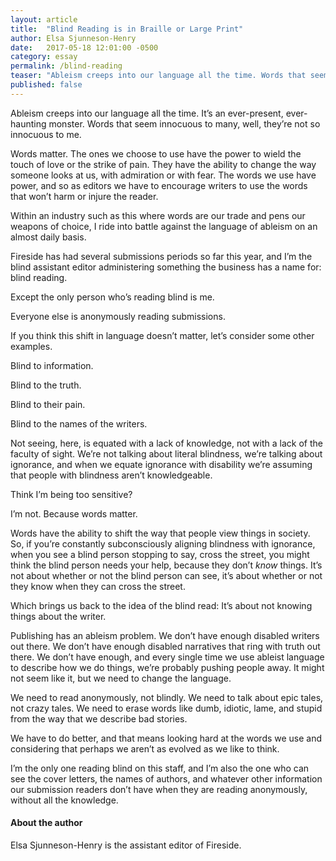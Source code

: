 ```yaml
---
layout: article
title:  "Blind Reading is in Braille or Large Print"
author: Elsa Sjunneson-Henry
date:   2017-05-18 12:01:00 -0500
category: essay
permalink: /blind-reading
teaser: "Ableism creeps into our language all the time. Words that seem innocuous to many, well, they’re not so innocuous to me."
published: false
---
```


Ableism creeps into our language all the time. It’s an ever-present, ever-haunting monster. Words that seem innocuous to many, well, they’re not so innocuous to me.

Words matter. The ones we choose to use have the power to wield the touch of love or the strike of pain. They have the ability to change the way someone looks at us, with admiration or with fear. The words we use have power, and so as editors we have to encourage writers to use the words that won’t harm or injure the reader.

Within an industry such as this where words are our trade and pens our weapons of choice, I ride into battle against the language of ableism on an almost daily basis.

Fireside has had several submissions periods so far this year, and I’m the blind assistant editor administering something the business has a name for: blind reading.

Except the only person who’s reading blind is me.

Everyone else is anonymously reading submissions.

If you think this shift in language doesn’t matter, let’s consider some other examples.

Blind to information.

Blind to the truth.

Blind to their pain.

Blind to the names of the writers.

Not seeing, here, is equated with a lack of knowledge, not with a lack of the faculty of sight. We’re not talking about literal blindness, we’re talking about ignorance, and when we equate ignorance with disability we’re assuming that people with blindness aren’t knowledgeable.

Think I’m being too sensitive?

I’m not. Because words matter.

Words have the ability to shift the way that people view things in society. So, if you’re constantly subconsciously aligning blindness with ignorance, when you see a blind person stopping to say, cross the street, you might think the blind person needs your help, because they don’t _know_ things. It’s not about whether or not the blind person can see, it’s about whether or not they know when they can cross the street.

Which brings us back to the idea of the blind read: It’s about not knowing things about the writer.

Publishing has an ableism problem. We don’t have enough disabled writers out there. We don’t have enough disabled narratives that ring with truth out there. We don’t have enough, and every single time we use ableist language to describe how we do things, we’re probably pushing people away. It might not seem like it, but we need to change the language.

We need to read anonymously, not blindly. We need to talk about epic tales, not crazy tales. We need to erase words like dumb, idiotic, lame, and stupid from the way that we describe bad stories.

We have to do better, and that means looking hard at the words we use and considering that perhaps we aren’t as evolved as we like to think.

I’m the only one reading blind on this staff, and I’m also the one who can see the cover letters, the names of authors, and whatever other information our submission readers don’t have when they are reading anonymously, without all the knowledge.  

#### About the author

Elsa Sjunneson-Henry is the assistant editor of Fireside.
